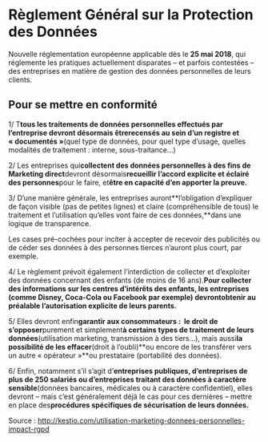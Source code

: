 # Règlement Général sur la Protection des Données

Nouvelle réglementation européenne applicable dès le **25 mai 2018**, qui réglemente les pratiques actuellement disparates – et parfois contestées –  des entreprises en matière de gestion des données personnelles de leurs clients.

## Pour se mettre en conformité

1/ T**tous les traitements de données personnelles effectués par l’entreprise devront désormais êtrerecensés au sein d’un registre et « documentés »**\(quel type de données, pour quel type d’usage, quelles modalités de traitement : interne, sous-traitance…\)

2/ Les entreprises qui**collectent des données personnelles à des fins de Marketing direct**devront désormais**recueillir l’accord explicite et éclairé des personnes**pour le faire, et**être en capacité d’en apporter la preuve.**

3/ D’une manière générale, les entreprises auront**l’obligation d’expliquer de façon visible \(pas de petites lignes\) et claire \(compréhensible de tous\) le traitement et l’utilisation qu’elles vont faire de ces données,**dans une logique de transparence.

Les cases pré-cochées pour inciter à accepter de recevoir des publicités ou de céder ses données à des personnes tierces n’auront plus court, par exemple.

4/ Le règlement prévoit également l’interdiction de collecter et d’exploiter des données concernant des enfants \(de moins de 16 ans\).**Pour collecter des informations sur les centres d’intérêts des enfants, les entreprises \(comme Disney, Coca-Cola ou Facebook par exemple\) devrontobtenir au préalable l’autorisation explicite de leurs parents.**

5/ Elles devront enfin**garantir aux consommateurs :  le droit de s’opposer**purement et simplement**à certains types de traitement de leurs données**\(utilisation marketing, transmission à des tiers…\), mais aussi**la possibilité de les effacer**\(droit à l’oubli\)**ou encore de les transférer vers un autre « opérateur »**ou prestataire \(portabilité des données\).

6/ Enfin, notamment s’il s’agit d’**entreprises publiques, d’entreprises de plus de 250 salariés ou d’entreprises traitant des données à caractère sensible**\(données bancaires, médicales ou à caractère confidentiel\), elles devront – mais c’est généralement déjà le cas pour ces dernières – mettre en place des**procédures spécifiques de sécurisation de leurs données.**

Source : http://kestio.com/utilisation-marketing-donnees-personnelles-impact-rgpd

